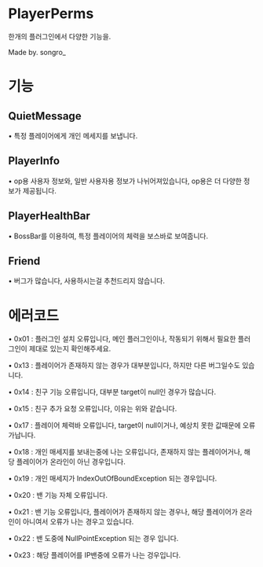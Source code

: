 # PlayerPerms
한개의 플러그인에서 다양한 기능을.

Made by. songro_

# 기능
## QuietMessage
• 특정 플레이어에게 개인 메세지를 보냅니다.

## PlayerInfo
• op용 사용자 정보와, 일반 사용자용 정보가 나뉘어져있습니다, op용은 더 다양한 정보가 제공됩니다.

## PlayerHealthBar
• BossBar를 이용하여, 특정 플레이어의 체력을 보스바로 보여줍니다.

## Friend
• 버그가 많습니다, 사용하시는걸 추천드리지 않습니다.

# 에러코드
• 0x01 : 플러그인 설치 오류입니다, 메인 플러그인이나, 작동되기 위해서 필요한 플러그인이 제대로 있는지 확인해주세요.

• 0x13 : 플레이어가 존재하지 않는 경우가 대부분입니다, 하지만 다른 버그일수도 있습니다.

• 0x14 : 친구 기능 오류입니다, 대부분 target이 null인 경우가 많습니다.

• 0x15 : 친구 추가 요청 오류입니다, 이유는 위와 같습니다.

• 0x17 : 플레이어 체력바 오류입니다, target이 null이거나, 예상치 못한 값때문에 오류가납니다.

• 0x18 : 개인 매세지를 보내는중에 나는 오류입니다, 존재하지 않는 플레이어거나, 해당 플레이어가 온라인이 아닌 경우입니다.

• 0x19 : 개인 매세지가 IndexOutOfBoundException 되는 경우입니다.

• 0x20 : 밴 기능 자체 오류입니다.

• 0x21 : 밴 기능 오류입니다, 플레이어가 존재하지 않는 경우나, 해당 플레이어가 온라인이 아니여서 오류가 나는 경우고 있습니다.

• 0x22 : 밴 도중에 NullPointException 되는 경우 입니다.

• 0x23 : 해당 플레이어를 IP밴중에 오류가 나는 겅우입니다.
